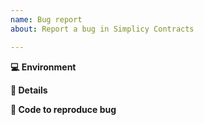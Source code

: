 ```yaml
---
name: Bug report
about: Report a bug in Simplicy Contracts

---
```


<!-- Briefly describe the issue you're experiencing. Tell us what you were trying to do and what happened instead. -->

<!-- Remember, this is not a place to ask for help debugging code. For that, we welcome you in the Simplicy Community Discord: TODO. -->

**💻 Environment**

<!-- Tell us what version of Simplicy Contracts you're using, and how you're using it: Hardhat, Remix, etc. -->

**📝 Details**

<!-- Describe the problem you have been experiencing in more detail. Include as much information as you think is relevant. Keep in mind that transactions can fail for many reasons; context is key here. -->

**🔢 Code to reproduce bug**

<!-- We will be able to better help if you provide a minimal example that triggers the bug. -->